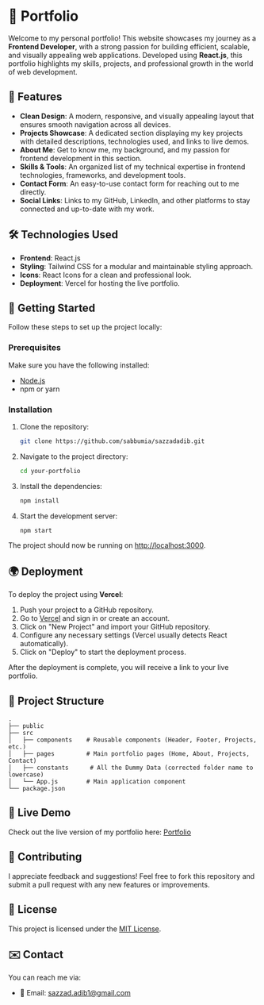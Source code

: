 # 💼 Portfolio

Welcome to my personal portfolio! This website showcases my journey as a **Frontend Developer**, with a strong passion for building efficient, scalable, and visually appealing web applications. Developed using **React.js**, this portfolio highlights my skills, projects, and professional growth in the world of web development.

## 🌟 Features

- **Clean Design**: A modern, responsive, and visually appealing layout that ensures smooth navigation across all devices.
- **Projects Showcase**: A dedicated section displaying my key projects with detailed descriptions, technologies used, and links to live demos.
- **About Me**: Get to know me, my background, and my passion for frontend development in this section.
- **Skills & Tools**: An organized list of my technical expertise in frontend technologies, frameworks, and development tools.
- **Contact Form**: An easy-to-use contact form for reaching out to me directly.
- **Social Links**: Links to my GitHub, LinkedIn, and other platforms to stay connected and up-to-date with my work.

## 🛠️ Technologies Used

- **Frontend**: React.js
- **Styling**: Tailwind CSS for a modular and maintainable styling approach.
- **Icons**: React Icons for a clean and professional look.
- **Deployment**: Vercel for hosting the live portfolio.

## 🏁 Getting Started

Follow these steps to set up the project locally:

### Prerequisites

Make sure you have the following installed:

- [Node.js](https://nodejs.org/)
- npm or yarn

### Installation

1. Clone the repository:
   ```bash
   git clone https://github.com/sabbumia/sazzadadib.git
   ```
2. Navigate to the project directory:
   ```bash
   cd your-portfolio
   ```
3. Install the dependencies:
   ```bash
   npm install
   ```
4. Start the development server:
   ```bash
   npm start
   ```
The project should now be running on [http://localhost:3000](http://localhost:3000).

## 🌍 Deployment

To deploy the project using **Vercel**:

1. Push your project to a GitHub repository.
2. Go to [Vercel](https://vercel.com/) and sign in or create an account.
3. Click on "New Project" and import your GitHub repository.
4. Configure any necessary settings (Vercel usually detects React automatically).
5. Click on "Deploy" to start the deployment process.
   
After the deployment is complete, you will receive a link to your live portfolio.

## 📂 Project Structure

```plaintext
.
├── public
├── src
│   ├── components    # Reusable components (Header, Footer, Projects, etc.)
│   ├── pages         # Main portfolio pages (Home, About, Projects, Contact)
│   ├── constants      # All the Dummy Data (corrected folder name to lowercase)
│   └── App.js        # Main application component
└── package.json
```

## 🚀 Live Demo

Check out the live version of my portfolio here: [Portfolio](https://sazzadadib.vercel.app)

## 🤝 Contributing

I appreciate feedback and suggestions! Feel free to fork this repository and submit a pull request with any new features or improvements.

## 📜 License

This project is licensed under the [MIT License](./LICENSE).

## ✉️ Contact

You can reach me via:

- 📧 Email: sazzad.adib1@gmail.com
